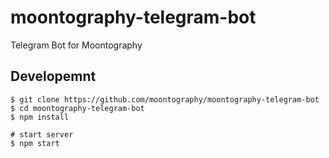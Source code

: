 # moontography-telegram-bot
Telegram Bot for Moontography

## Developemnt

```
$ git clone https://github.com/moontography/moontography-telegram-bot
$ cd moontography-telegram-bot
$ npm install

# start server
$ npm start
```

